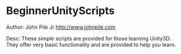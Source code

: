BeginnerUnityScripts
======

Author: John Pile Jr
http://www.johnpile.com

Desc:
These simple scripts are provided for those learning Unity3D.  
They offer very basic functionality and are provided to help you learn.
